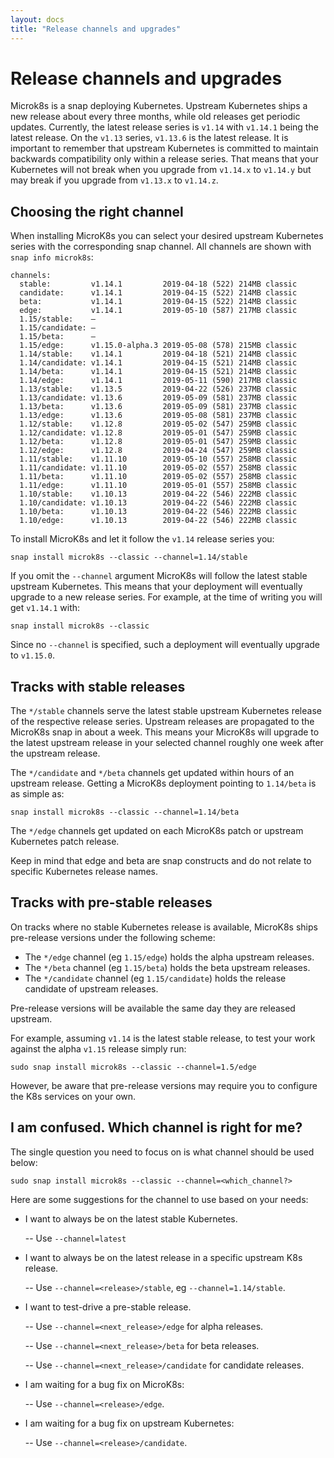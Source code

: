 ```yaml
---
layout: docs
title: "Release channels and upgrades"
---
```

# Release channels and upgrades

Microk8s is a snap deploying Kubernetes. Upstream Kubernetes ships a new release about
every three months, while old releases get periodic updates. Currently, the latest release
series is `v1.14` with `v1.14.1` being the latest release. On the `v1.13` series, `v1.13.6`
is the latest release. It is important to remember that upstream Kubernetes is committed
to maintain backwards compatibility only within a release series. That means that
your Kubernetes will not break when you upgrade from `v1.14.x` to `v1.14.y` but may
break if you upgrade from `v1.13.x` to `v1.14.z`.


## Choosing the right channel

When installing MicroK8s you can select your desired upstream Kubernetes series with the
corresponding snap channel. All channels are shown with `snap info microk8s`:

```
channels:
  stable:         v1.14.1         2019-04-18 (522) 214MB classic
  candidate:      v1.14.1         2019-04-15 (522) 214MB classic
  beta:           v1.14.1         2019-04-15 (522) 214MB classic
  edge:           v1.14.1         2019-05-10 (587) 217MB classic
  1.15/stable:    –
  1.15/candidate: –
  1.15/beta:      –
  1.15/edge:      v1.15.0-alpha.3 2019-05-08 (578) 215MB classic
  1.14/stable:    v1.14.1         2019-04-18 (521) 214MB classic
  1.14/candidate: v1.14.1         2019-04-15 (521) 214MB classic
  1.14/beta:      v1.14.1         2019-04-15 (521) 214MB classic
  1.14/edge:      v1.14.1         2019-05-11 (590) 217MB classic
  1.13/stable:    v1.13.5         2019-04-22 (526) 237MB classic
  1.13/candidate: v1.13.6         2019-05-09 (581) 237MB classic
  1.13/beta:      v1.13.6         2019-05-09 (581) 237MB classic
  1.13/edge:      v1.13.6         2019-05-08 (581) 237MB classic
  1.12/stable:    v1.12.8         2019-05-02 (547) 259MB classic
  1.12/candidate: v1.12.8         2019-05-01 (547) 259MB classic
  1.12/beta:      v1.12.8         2019-05-01 (547) 259MB classic
  1.12/edge:      v1.12.8         2019-04-24 (547) 259MB classic
  1.11/stable:    v1.11.10        2019-05-10 (557) 258MB classic
  1.11/candidate: v1.11.10        2019-05-02 (557) 258MB classic
  1.11/beta:      v1.11.10        2019-05-02 (557) 258MB classic
  1.11/edge:      v1.11.10        2019-05-01 (557) 258MB classic
  1.10/stable:    v1.10.13        2019-04-22 (546) 222MB classic
  1.10/candidate: v1.10.13        2019-04-22 (546) 222MB classic
  1.10/beta:      v1.10.13        2019-04-22 (546) 222MB classic
  1.10/edge:      v1.10.13        2019-04-22 (546) 222MB classic
```

To install MicroK8s and let it follow the `v1.14` release series you:

```
snap install microk8s --classic --channel=1.14/stable
```

If you omit the `--channel` argument MicroK8s will follow the latest stable upstream
Kubernetes. This means that your deployment will eventually upgrade to a new release
series. For example, at the time of writing you will get `v1.14.1` with:

```
snap install microk8s --classic
```

Since no `--channel` is specified, such a deployment will eventually upgrade to `v1.15.0`.


## Tracks with stable releases

The `*/stable` channels serve the latest stable upstream Kubernetes release of the
respective release series. Upstream releases are propagated to the MicroK8s snap in about
a week. This means your MicroK8s will upgrade to the latest upstream release in your
selected channel roughly one week after the upstream release.

The `*/candidate` and `*/beta` channels get updated within hours of an upstream release.
Getting a MicroK8s deployment pointing to `1.14/beta` is as simple as:

```
snap install microk8s --classic --channel=1.14/beta
```

The `*/edge` channels get updated on each MicroK8s patch or upstream Kubernetes patch release.

Keep in mind that edge and beta are snap constructs and do not relate to specific
Kubernetes release names.


## Tracks with pre-stable releases

On tracks where no stable Kubernetes release is available, MicroK8s ships pre-release versions
under the following scheme:

- The `*/edge` channel (eg `1.15/edge`) holds the alpha upstream releases. 
- The `*/beta` channel (eg `1.15/beta`) holds the beta upstream releases.
- The `*/candidate` channel (eg `1.15/candidate`) holds the release candidate of upstream releases.

Pre-release versions will be available the same day they are released upstream. 

For example, assuming `v1.14` is the latest stable release, to test your work against the
alpha `v1.15` release simply run:

```
sudo snap install microk8s --classic --channel=1.5/edge
```

However, be aware that pre-release versions may require you to configure the K8s services on your own.


## I am confused. Which channel is right for me?

The single question you need to focus on is what channel should be used below:

```
sudo snap install microk8s --classic --channel=<which_channel?>
```

Here are some suggestions for the channel to use based on your needs:

 - I want to always be on the latest stable Kubernetes.

   -- Use `--channel=latest`

 - I want to always be on the latest release in a specific upstream K8s release.

   -- Use `--channel=<release>/stable`, eg `--channel=1.14/stable`. 

 - I want to test-drive a pre-stable release.

   -- Use `--channel=<next_release>/edge` for alpha releases.

   -- Use `--channel=<next_release>/beta` for beta releases.

   -- Use `--channel=<next_release>/candidate` for candidate releases.

 - I am waiting for a bug fix on MicroK8s:

   -- Use `--channel=<release>/edge`.

 - I am waiting for a bug fix on upstream Kubernetes:

   -- Use `--channel=<release>/candidate`.
